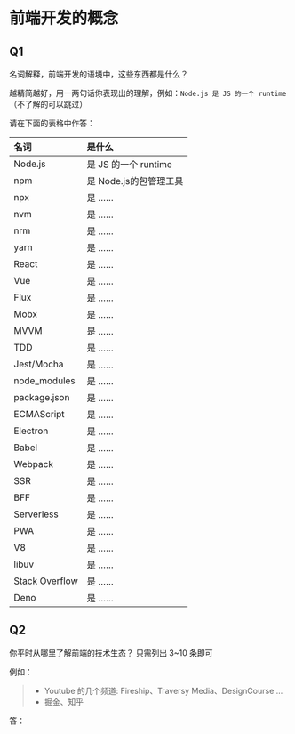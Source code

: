 # 前端开发的概念

## Q1

名词解释，前端开发的语境中，这些东西都是什么？

越精简越好，用一两句话你表现出的理解，例如：`Node.js 是 JS 的一个 runtime`  
（不了解的可以跳过）

请在下面的表格中作答：

| 名词           | 是什么               |
| :------------- | :------------------- |
| Node.js        | 是 JS 的一个 runtime |
| npm            | 是 Node.js的包管理工具               |
| npx            | 是 ……                |
| nvm            | 是 ……                |
| nrm            | 是 ……                |
| yarn           | 是 ……                |
| React          | 是 ……                |
| Vue            | 是 ……                |
| Flux           | 是 ……                |
| Mobx           | 是 ……                |
| MVVM           | 是 ……                |
| TDD            | 是 ……                |
| Jest/Mocha     | 是 ……                |
| node_modules   | 是 ……                |
| package.json   | 是 ……                |
| ECMAScript     | 是 ……                |
| Electron       | 是 ……                |
| Babel          | 是 ……                |
| Webpack        | 是 ……                |
| SSR            | 是 ……                |
| BFF            | 是 ……                |
| Serverless     | 是 ……                |
| PWA            | 是 ……                |
| V8             | 是 ……                |
| libuv          | 是 ……                |
| Stack Overflow | 是 ……                |
| Deno           | 是 ……                |

## Q2

你平时从哪里了解前端的技术生态？
只需列出 3~10 条即可

例如：

> - Youtube 的几个频道: Fireship、Traversy Media、DesignCourse …
> - 掘金、知乎

答：
